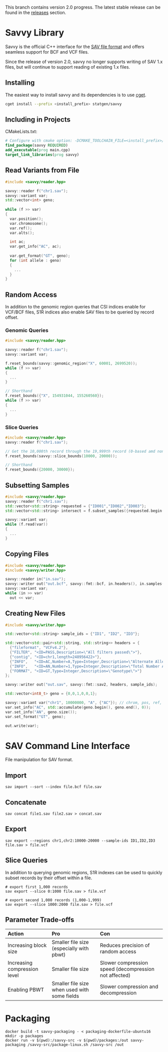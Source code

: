 This branch contains version 2.0 progress. The latest stable release can be found in the [releases](https://github.com/statgen/savvy/releases) section.

# Savvy Library
Savvy is the official C++ interface for the [SAV file format](sav_spec_v2.md) and offers seamless support for BCF and VCF files.

Since the release of version 2.0, savvy no longer supports writing of SAV 1.x files, but will continue to support reading of existing 1.x files.  

## Installing
The easiest way to install savvy and its dependencies is to use [cget](http://cget.readthedocs.io/en/latest/src/intro.html#installing-cget).
```bash
cget install --prefix <install_prefix> statgen/savvy
```

## Including in Projects
CMakeLists.txt:
```cmake
# Configure with cmake option: -DCMAKE_TOOLCHAIN_FILE=<install_prefix>/cget/cget.cmake
find_package(savvy REQUIRED)
add_executable(prog main.cpp)
target_link_libraries(prog savvy)
```

## Read Variants from File 
```c++
#include <savvy/reader.hpp>

savvy::reader f("chr1.sav");
savvy::variant var;
std::vector<int> geno;
  
while (f >> var)
{
  var.position();
  var.chromosome();
  var.ref();
  var.alts();

  int ac;
  var.get_info("AC", ac);
  
  var.get_format("GT", geno);
  for (int allele : geno)
  {
    ...
  }
}
```

## Random Access
In addition to the genomic region queries that CSI indices enable for VCF/BCF files, S1R indices also enable SAV files to be queried by record offset.  

### Genomic Queries
```c++
#include <savvy/reader.hpp>

savvy::reader f("chr1.sav");
savvy::variant var;

f.reset_bounds(savvy::genomic_region("X", 60001, 2699520));
while (f >> var)
{
  ...
}

// Shorthand
f.reset_bounds({"X", 154931044, 155260560});
while (f >> var)
{
  ...
}
```

### Slice Queries
```c++
#include <savvy/reader.hpp>
savvy::reader f("chr1.sav");

// Get the 10,000th record through the 19,999th record (0-based amd non-inclusive)
f.reset_bounds(savvy::slice_bounds(10000, 20000));

// Shorthand
f.reset_bounds({20000, 30000});
```

## Subsetting Samples
```c++
#include <savvy/reader.hpp>
savvy::reader f("chr1.sav");
std::vector<std::string> requested = {"ID001","ID002","ID003"};
std::vector<std::string> intersect = f.subset_samples({requested.begin(), requested.end()});

savvy::variant var;
while (f.read(var))
{
  ...
}
```

## Copying Files
```c++
#include <savvy/reader.hpp>
#include <savvy/writer.hpp>

savvy::reader in("in.sav");
savvy::writer out("out.bcf", savvy::fmt::bcf, in.headers(), in.samples());
savvy::variant var;
while (in >> var)
  out << var;
```

## Creating New Files
```c++
#include <savvy/writer.hpp>

std::vector<std::string> sample_ids = {"ID1", "ID2", "ID3"};

std::vector<std::pair<std::string, std::string>> headers = {
  {"fileformat", "VCFv4.2"},
  {"FILTER", "<ID=PASS,Description=\"All filters passed\">"},
  {"contig", "<ID=chr1,length=248956422>"},
  {"INFO",   "<ID=AC,Number=A,Type=Integer,Description=\"Alternate Allele Counts\">"},
  {"INFO",   "<ID=AN,Number=1,Type=Integer,Description=\"Total Number Allele Counts\">"},
  {"FORMAT", "<ID=GT,Type=Integer,Description=\"Genotype\">"} 
};

savvy::writer out("out.sav", savvy::fmt::sav2, headers, sample_ids);

std::vector<int8_t> geno = {0,0,1,0,0,1};

savvy::variant var("chr1", 10000000, "A", {"AC"}); // chrom, pos, ref, alts
var.set_info("AC", std::accumulate(geno.begin(), geno.end(), 0));
var.set_info("AN", geno.size());
var.set_format("GT", geno);

out.write(var);
```

# SAV Command Line Interface
File manipulation for SAV format.

## Import
```shell
sav import --sort --index file.bcf file.sav
```

## Concatenate
```shell
sav concat file1.sav file2.sav > concat.sav
```

## Export
```shell
sav export --regions chr1,chr2:10000-20000 --sample-ids ID1,ID2,ID3 file.sav > file.vcf
```

## Slice Queries
In addition to querying genomic regions, S1R indexes can be used to quickly subset records by their offset within a file.
```shell
# export first 1,000 records
sav export --slice 0:1000 file.sav > file.vcf

# export second 1,000 records (1,000-1,999)
sav export --slice 1000:2000 file.sav > file.vcf
```

## Parameter Trade-offs
| Action | Pro | Con |
|:-------|:----|:----|
|Increasing block size|Smaller file size (especially with pbwt)|Reduces precision of random access|
|Increasing compression level|Smaller file size|Slower compression speed (decompression not affected)|
|Enabling PBWT|Smaller file size when used with some fields|Slower compression and decompression|

# Packaging
```shell
docker build -t savvy-packaging - < packaging-dockerfile-ubuntu16
mkdir -p packages
docker run -v $(pwd):/savvy-src -v $(pwd)/packages:/out savvy-packaging /savvy-src/package-linux.sh /savvy-src /out
```